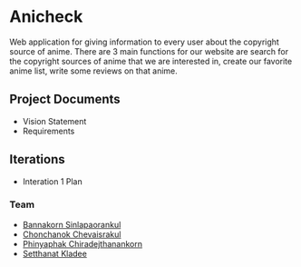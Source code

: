 # Anicheck

Web application for giving information to every user about the copyright source of anime.
There are 3 main functions for our website are search for the copyright sources of anime that we are interested in, 
create our favorite anime list, write some reviews on that anime.

## Project Documents

* Vision Statement
* Requirements

## Iterations

* Interation 1 Plan

### Team

* [Bannakorn Sinlapaorankul](https://github.com/borrabeam) 
* [Chonchanok Chevaisrakul](https://github.com/boom210232) 
* [Phinyaphak Chiradejthanankorn](https://github.com/vnsvakanda) 
* [Setthanat Kladee](https://github.com/Ing140943) 